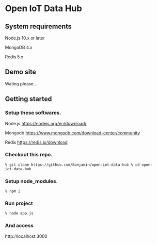 # Open IoT Data Hub

## System requirements

Node.js 10.x or later

MongoDB 4.x

Redis 5.x

## Demo site

Wating please...

## Getting started

### Setup these softwares.

Node.js https://nodejs.org/en/download/

Mongodb https://www.mongodb.com/download-center/community

Redis https://redis.io/download

### Checkout this repo.

`
% git clone https://github.com/Bonjamin/open-iot-data-hub
% cd open-iot-data-hub
`

### Setup node_modules.

`
% npm i
`

### Run project

`
% node app.js
`

### And access

http://localhost:3000